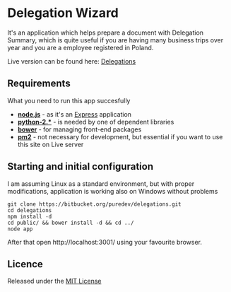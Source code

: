Delegation Wizard
=====================

It's an application which helps prepare a document with Delegation Summary, which is quite useful
if you are having many business trips over year and you are a employee registered in Poland.

Live version can be found here: [Delegations](http://delegations.puredev.eu)

## Requirements

What you need to run this app succesfully

* **[node.js](http://nodejs.org)** - as it's an [Express](http://expressjs.com/) application
* **[python-2.*](www.python.org/download/)** - is needed by one of dependent libraries
* **[bower](http://bower.io/)** - for managing front-end packages
* **[pm2](https://github.com/Unitech/pm2)** - not necessary for development, but essential if you want to use this site on Live server

## Starting and initial configuration

I am assuming Linux as a standard environment, but with proper modifications, application is working also on Windows without problems

```
git clone https://bitbucket.org/puredev/delegations.git
cd delegations
npm install -d
cd public/ && bower install -d && cd ../
node app
```

After that open http://localhost:3001/ using your favourite browser.


## Licence

Released under the [MIT License](http://opensource.org/licenses/mit-license.php)